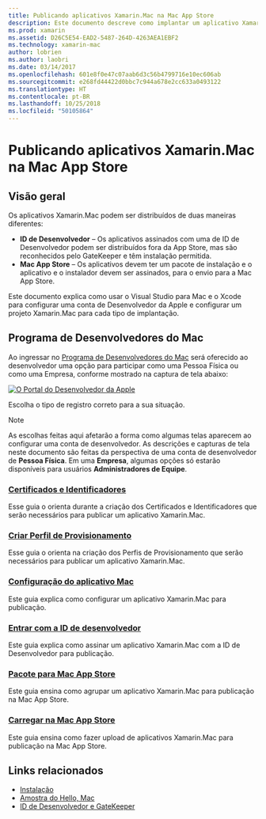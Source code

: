```yaml
---
title: Publicando aplicativos Xamarin.Mac na Mac App Store
description: Este documento descreve como implantar um aplicativo Xamarin.Mac com o Visual Studio para Mac. Ele explica como configurar uma Conta de Desenvolvedor do Mac, como criar os certificados para assinatura de código e como usá-los para compilar aplicativos Mac que possam ser distribuídos diretamente ou por meio da Mac App Store.
ms.prod: xamarin
ms.assetid: D26C5E54-EAD2-5487-264D-4263AEA1EBF2
ms.technology: xamarin-mac
author: lobrien
ms.author: laobri
ms.date: 03/14/2017
ms.openlocfilehash: 601e8f0e47c07aab6d3c56b4799716e10ec606ab
ms.sourcegitcommit: e268fd44422d0bbc7c944a678e2cc633a0493122
ms.translationtype: HT
ms.contentlocale: pt-BR
ms.lasthandoff: 10/25/2018
ms.locfileid: "50105864"
---
```

# <a name="publishing-xamarinmac-apps-to-the-mac-app-store"></a>Publicando aplicativos Xamarin.Mac na Mac App Store

## <a name="overview"></a>Visão geral

Os aplicativos Xamarin.Mac podem ser distribuídos de duas maneiras diferentes:

- **ID de Desenvolvedor** – Os aplicativos assinados com uma de ID de Desenvolvedor podem ser distribuídos fora da App Store, mas são reconhecidos pelo GateKeeper e têm instalação permitida.
- **Mac App Store** – Os aplicativos devem ter um pacote de instalação e o aplicativo e o instalador devem ser assinados, para o envio para a Mac App Store.

Este documento explica como usar o Visual Studio para Mac e o Xcode para configurar uma conta de Desenvolvedor da Apple e configurar um projeto Xamarin.Mac para cada tipo de implantação.


## <a name="mac-developer-program"></a>Programa de Desenvolvedores do Mac

Ao ingressar no [Programa de Desenvolvedores do Mac](https://developer.apple.com/devcenter/mac/) será oferecido ao desenvolvedor uma opção para participar como uma Pessoa Física ou como uma Empresa, conforme mostrado na captura de tela abaixo:

[![O Portal do Desenvolvedor da Apple](images/image1.png "O Portal do Desenvolvedor da Apple")](images/image1-large.png#lightbox)

Escolha o tipo de registro correto para a sua situação.

> [!NOTE]
> As escolhas feitas aqui afetarão a forma como algumas telas aparecem ao configurar uma conta de desenvolvedor. As descrições e capturas de tela neste documento são feitas da perspectiva de uma conta de desenvolvedor de **Pessoa Física**. Em uma **Empresa**, algumas opções só estarão disponíveis para usuários **Administradores de Equipe**.


### <a name="certificates-and-identifiersmacdeploy-testpublishing-to-the-app-storecertificates-identifiersmd"></a>[Certificados e Identificadores](~/mac/deploy-test/publishing-to-the-app-store/certificates-identifiers.md)

Esse guia o orienta durante a criação dos Certificados e Identificadores que serão necessários para publicar um aplicativo Xamarin.Mac.


### <a name="create-provisioning-profilemacdeploy-testpublishing-to-the-app-storeprofilesmd"></a>[Criar Perfil de Provisionamento](~/mac/deploy-test/publishing-to-the-app-store/profiles.md)

Esse guia o orienta na criação dos Perfis de Provisionamento que serão necessários para publicar um aplicativo Xamarin.Mac.


### <a name="mac-app-configurationmacdeploy-testpublishing-to-the-app-storeapp-configurationmd"></a>[Configuração do aplicativo Mac](~/mac/deploy-test/publishing-to-the-app-store/app-configuration.md)

Este guia explica como configurar um aplicativo Xamarin.Mac para publicação.


### <a name="sign-with-developer-idmacdeploy-testpublishing-to-the-app-storesigningmd"></a>[Entrar com a ID de desenvolvedor](~/mac/deploy-test/publishing-to-the-app-store/signing.md)

Este guia explica como assinar um aplicativo Xamarin.Mac com a ID de Desenvolvedor para publicação.


### <a name="bundle-for-mac-app-storemacdeploy-testpublishing-to-the-app-storebundlingmd"></a>[Pacote para Mac App Store](~/mac/deploy-test/publishing-to-the-app-store/bundling.md)

Este guia ensina como agrupar um aplicativo Xamarin.Mac para publicação na Mac App Store.


### <a name="upload-to-mac-app-storemacdeploy-testpublishing-to-the-app-storeuploadingmd"></a>[Carregar na Mac App Store](~/mac/deploy-test/publishing-to-the-app-store/uploading.md)

Este guia ensina como fazer upload de aplicativos Xamarin.Mac para publicação na Mac App Store.


## <a name="related-links"></a>Links relacionados

- [Instalação](/visualstudio/mac/installation/)
- [Amostra do Hello, Mac](~/mac/get-started/hello-mac.md)
- [ID de Desenvolvedor e GateKeeper](https://developer.apple.com/resources/developer-id/)
